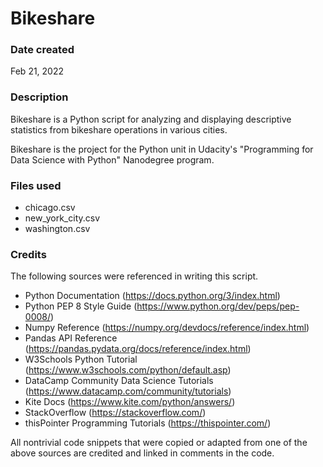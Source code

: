 # Bikeshare

### Date created
Feb 21, 2022

### Description
Bikeshare is a Python script for analyzing and displaying descriptive statistics from bikeshare operations in various cities.

Bikeshare is the project for the Python unit in Udacity's "Programming for Data Science with Python" Nanodegree program.

### Files used
* chicago.csv
* new_york_city.csv
* washington.csv

### Credits
The following sources were referenced in writing this script.

* Python Documentation (https://docs.python.org/3/index.html)
* Python PEP 8 Style Guide (https://www.python.org/dev/peps/pep-0008/)
* Numpy Reference (https://numpy.org/devdocs/reference/index.html)
* Pandas API Reference (https://pandas.pydata.org/docs/reference/index.html)
* W3Schools Python Tutorial (https://www.w3schools.com/python/default.asp)
* DataCamp Community Data Science Tutorials (https://www.datacamp.com/community/tutorials)
* Kite Docs (https://www.kite.com/python/answers/)
* StackOverflow (https://stackoverflow.com/)
* thisPointer Programming Tutorials (https://thispointer.com/)

All nontrivial code snippets that were copied or adapted from one of the above sources are credited and linked in comments in the code.
